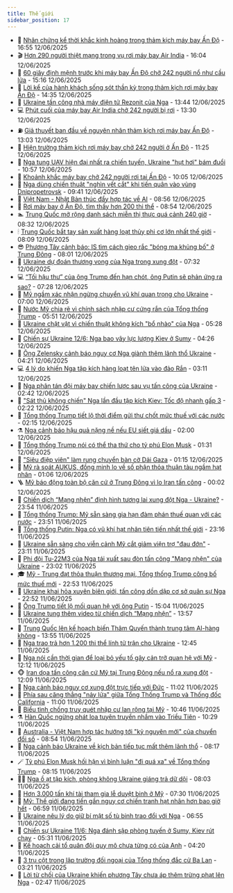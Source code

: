 ```yaml
---
title: Thế giới
sidebar_position: 17
---
```


<!-- dantri-the-gioi:START -->
- 🌋 [Nhân chứng kể thời khắc kinh hoàng trong thảm kịch máy bay Ấn Độ](https://dantri.com.vn/the-gioi/nhan-chung-ke-thoi-khac-kinh-hoang-trong-tham-kich-may-bay-an-do-20250612234537600.htm) - 16:55 12/06/2025
- 🎬 [Hơn 290 người thiệt mạng trong vụ rơi máy bay Air India](https://dantri.com.vn/the-gioi/hon-290-nguoi-thiet-mang-trong-vu-roi-may-bay-air-india-20250612225824648.htm) - 16:04 12/06/2025
- 🧰 [60 giây định mệnh trước khi máy bay Ấn Độ chở 242 người nổ như cầu lửa](https://dantri.com.vn/the-gioi/60-giay-dinh-menh-truoc-khi-may-bay-an-do-cho-242-nguoi-no-nhu-cau-lua-20250612215457263.htm) - 15:16 12/06/2025
- 🌋 [Lời kể của hành khách sống sót thần kỳ trong thảm kịch rơi máy bay Ấn Độ](https://dantri.com.vn/the-gioi/loi-ke-cua-hanh-khach-song-sot-than-ky-trong-tham-kich-roi-may-bay-an-do-20250612213426180.htm) - 14:35 12/06/2025
- 🗽 [Ukraine tấn công nhà máy điện tử Rezonit của Nga](https://dantri.com.vn/the-gioi/ukraine-tan-cong-nha-may-dien-tu-rezonit-cua-nga-20250612154544331.htm) - 13:44 12/06/2025
- 💻 [Phút cuối của máy bay Air India chở 242 người bị rơi](https://dantri.com.vn/the-gioi/phut-cuoi-cua-may-bay-air-india-cho-242-nguoi-bi-roi-20250612200853150.htm) - 13:30 12/06/2025
- ⛽️ [Giả thuyết ban đầu về nguyên nhân thảm kịch rơi máy bay Ấn Độ](https://dantri.com.vn/the-gioi/gia-thuyet-ban-dau-ve-nguyen-nhan-tham-kich-roi-may-bay-an-do-20250612194539098.htm) - 13:03 12/06/2025
- 🤩 [Hiện trường thảm kịch rơi máy bay chở 242 người ở Ấn Độ](https://dantri.com.vn/the-gioi/hien-truong-tham-kich-roi-may-bay-cho-242-nguoi-o-an-do-20250612180544975.htm) - 11:25 12/06/2025
- 🧐 [Nga tung UAV hiện đại nhất ra chiến tuyến, Ukraine &quot;hụt hơi&quot; bám đuổi](https://dantri.com.vn/the-gioi/nga-tung-uav-hien-dai-nhat-ra-chien-tuyen-ukraine-hut-hoi-bam-duoi-20250612171357174.htm) - 10:57 12/06/2025
- 🎊 [Khoảnh khắc máy bay chở 242 người rơi tại Ấn Độ](https://dantri.com.vn/the-gioi/khoanh-khac-may-bay-cho-242-nguoi-roi-tai-an-do-20250612165808771.htm) - 10:05 12/06/2025
- 📝 [Nga dùng chiến thuật &quot;nghìn vết cắt&quot; khi tiến quân vào vùng Dnipropetrovsk](https://dantri.com.vn/the-gioi/nga-dung-chien-thuat-nghin-vet-cat-khi-tien-quan-vao-vung-dnipropetrovsk-20250612153031586.htm) - 09:41 12/06/2025
- 🤡 [Việt Nam - Nhật Bản thúc đẩy hợp tác về AI](https://dantri.com.vn/the-gioi/viet-nam-nhat-ban-thuc-day-hop-tac-ve-ai-20250612154919298.htm) - 08:56 12/06/2025
- 🥷 [Rơi máy bay ở Ấn Độ, tìm thấy hơn 200 thi thể](https://dantri.com.vn/the-gioi/roi-may-bay-o-an-do-tim-thay-hon-200-thi-the-20250612155356042.htm) - 08:54 12/06/2025
- 🏊 [Trung Quốc mở rộng danh sách miễn thị thực quá cảnh 240 giờ](https://dantri.com.vn/the-gioi/trung-quoc-mo-rong-danh-sach-mien-thi-thuc-qua-canh-240-gio-20250612152607519.htm) - 08:32 12/06/2025
- 🕯 [Trung Quốc bắt tay sản xuất hàng loạt thủy phi cơ lớn nhất thế giới](https://dantri.com.vn/the-gioi/trung-quoc-bat-tay-san-xuat-hang-loat-thuy-phi-co-lon-nhat-the-gioi-20250612150922604.htm) - 08:09 12/06/2025
- 😎 [Phương Tây cảnh báo: IS tìm cách gieo rắc &quot;bóng ma khủng bố&quot; ở Trung Đông](https://dantri.com.vn/the-gioi/phuong-tay-canh-bao-is-tim-cach-gieo-rac-bong-ma-khung-bo-o-trung-dong-20250612144140774.htm) - 08:01 12/06/2025
- 🌈 [Ukraine dự đoán thương vong của Nga trong xung đột](https://dantri.com.vn/the-gioi/ukraine-du-doan-thuong-vong-cua-nga-trong-xung-dot-20250612122128338.htm) - 07:32 12/06/2025
- 💻 [“Tối hậu thư” của ông Trump đến hạn chót, ông Putin sẽ phản ứng ra sao?](https://dantri.com.vn/the-gioi/toi-hau-thu-cua-ong-trump-den-han-chot-ong-putin-se-phan-ung-ra-sao-20250612140149383.htm) - 07:28 12/06/2025
- 🤖 [Mỹ ngầm xác nhận ngừng chuyển vũ khí quan trọng cho Ukraine](https://dantri.com.vn/the-gioi/my-ngam-xac-nhan-ngung-chuyen-vu-khi-quan-trong-cho-ukraine-20250612135540857.htm) - 07:00 12/06/2025
- 🦏 [Nước Mỹ chia rẽ vì chính sách nhập cư cứng rắn của Tổng thống Trump](https://dantri.com.vn/the-gioi/nuoc-my-chia-re-vi-chinh-sach-nhap-cu-cung-ran-cua-tong-thong-trump-20250612115327641.htm) - 05:51 12/06/2025
- 🌁 [Ukraine chật vật vì chiến thuật không kích &quot;bổ nhào&quot; của Nga](https://dantri.com.vn/the-gioi/ukraine-chat-vat-vi-chien-thuat-khong-kich-bo-nhao-cua-nga-20250612111216841.htm) - 05:28 12/06/2025
- 🐘 [Chiến sự Ukraine 12/6: Nga bao vây lực lượng Kiev ở Sumy](https://dantri.com.vn/the-gioi/chien-su-ukraine-126-nga-bao-vay-luc-luong-kiev-o-sumy-20250612110351518.htm) - 04:26 12/06/2025
- 🥷 [Ông Zelensky cảnh báo nguy cơ Nga giành thêm lãnh thổ Ukraine](https://dantri.com.vn/the-gioi/ong-zelensky-canh-bao-nguy-co-nga-gianh-them-lanh-tho-ukraine-20250612042129459.htm) - 04:21 12/06/2025
- 💻 [4 lý do khiến Nga tập kích hàng loạt tên lửa vào đảo Rắn](https://dantri.com.vn/the-gioi/4-ly-do-khien-nga-tap-kich-hang-loat-ten-lua-vao-dao-ran-20250612085813835.htm) - 03:11 12/06/2025
- 🎡 [Nga phân tán đội máy bay chiến lược sau vụ tấn công của Ukraine](https://dantri.com.vn/the-gioi/nga-phan-tan-doi-may-bay-chien-luoc-sau-vu-tan-cong-cua-ukraine-20250612093807026.htm) - 02:42 12/06/2025
- 🧰 [&quot;Sát thủ không chiến&quot; Nga lần đầu tập kích Kiev: Tốc độ nhanh gấp 3](https://dantri.com.vn/the-gioi/sat-thu-khong-chien-nga-lan-dau-tap-kich-kiev-toc-do-nhanh-gap-3-20250612091945396.htm) - 02:22 12/06/2025
- 🥸 [Tổng thống Trump tiết lộ thời điểm gửi thư chốt mức thuế với các nước](https://dantri.com.vn/the-gioi/tong-thong-trump-tiet-lo-thoi-diem-gui-thu-chot-muc-thue-voi-cac-nuoc-20250612090343889.htm) - 02:15 12/06/2025
- ⚗️ [Nga cảnh báo hậu quả nặng nề nếu EU siết giá dầu](https://dantri.com.vn/the-gioi/nga-canh-bao-hau-qua-nang-ne-neu-eu-siet-gia-dau-20250612085235204.htm) - 02:00 12/06/2025
- 🌮 [Tổng thống Trump nói có thể tha thứ cho tỷ phú Elon Musk](https://dantri.com.vn/the-gioi/tong-thong-trump-noi-co-the-tha-thu-cho-ty-phu-elon-musk-20250612053218383.htm) - 01:31 12/06/2025
- 🎃 [&quot;Siêu điệp viên&quot; làm rung chuyển bàn cờ Dải Gaza](https://dantri.com.vn/the-gioi/sieu-diep-vien-lam-rung-chuyen-ban-co-dai-gaza-20250612081240720.htm) - 01:15 12/06/2025
- 💫 [Mỹ rà soát AUKUS, đồng minh lo về số phận thỏa thuận tàu ngầm hạt nhân](https://dantri.com.vn/the-gioi/my-ra-soat-aukus-dong-minh-lo-ve-so-phan-thoa-thuan-tau-ngam-hat-nhan-20250612075527711.htm) - 01:06 12/06/2025
- 🪜 [Mỹ báo động toàn bộ căn cứ ở Trung Đông vì lo Iran tấn công](https://dantri.com.vn/the-gioi/my-bao-dong-toan-bo-can-cu-o-trung-dong-vi-lo-iran-tan-cong-20250612065745500.htm) - 00:02 12/06/2025
- 🌋 [Chiến dịch “Mạng nhện” định hình tương lai xung đột Nga - Ukraine?](https://dantri.com.vn/the-gioi/chien-dich-mang-nhen-dinh-hinh-tuong-lai-xung-dot-nga-ukraine-20250611191028861.htm) - 23:54 11/06/2025
- 🦏 [Tổng thống Trump: Mỹ sẵn sàng gia hạn đàm phán thuế quan với các nước](https://dantri.com.vn/the-gioi/tong-thong-trump-my-san-sang-gia-han-dam-phan-thue-quan-voi-cac-nuoc-20250612064044606.htm) - 23:51 11/06/2025
- 👀 [Tổng thống Putin: Nga có vũ khí hạt nhân tiên tiến nhất thế giới](https://dantri.com.vn/the-gioi/tong-thong-putin-nga-co-vu-khi-hat-nhan-tien-tien-nhat-the-gioi-20250612050747703.htm) - 23:16 11/06/2025
- 🧰 [Ukraine sẵn sàng cho viễn cảnh Mỹ cắt giảm viện trợ &quot;đau đớn&quot;](https://dantri.com.vn/the-gioi/ukraine-san-sang-cho-vien-canh-my-cat-giam-vien-tro-dau-don-20250612055645762.htm) - 23:11 11/06/2025
- 🚀 [Phi đội Tu-22M3 của Nga tái xuất sau đòn tấn công &quot;Mạng nhện&quot; của Ukraine](https://dantri.com.vn/the-gioi/phi-doi-tu-22m3-cua-nga-tai-xuat-sau-don-tan-cong-mang-nhen-cua-ukraine-20250612052215715.htm) - 23:02 11/06/2025
- 🎓 [Mỹ - Trung đạt thỏa thuận thương mại, Tổng thống Trump công bố mức thuế mới](https://dantri.com.vn/the-gioi/my-trung-dat-thoa-thuan-thuong-mai-tong-thong-trump-cong-bo-muc-thue-moi-20250612040205172.htm) - 22:53 11/06/2025
- 🥸 [Ukraine khai hỏa xuyên biên giới, tấn công dồn dập cơ sở quân sự Nga](https://dantri.com.vn/the-gioi/ukraine-khai-hoa-xuyen-bien-gioi-tan-cong-don-dap-co-so-quan-su-nga-20250612044807005.htm) - 22:52 11/06/2025
- 🦅 [Ông Trump tiết lộ mối quan hệ với ông Putin](https://dantri.com.vn/the-gioi/ong-trump-tiet-lo-moi-quan-he-voi-ong-putin-20250611214209789.htm) - 15:04 11/06/2025
- 🤭 [Ukraine tung thêm video từ chiến dịch “Mạng nhện”](https://dantri.com.vn/the-gioi/ukraine-tung-them-video-tu-chien-dich-mang-nhen-20250611204950379.htm) - 13:57 11/06/2025
- 🤖 [Trung Quốc lên kế hoạch biến Thâm Quyến thành trung tâm AI-hàng không](https://dantri.com.vn/the-gioi/trung-quoc-len-ke-hoach-bien-tham-quyen-thanh-trung-tam-ai-hang-khong-20250611205234737.htm) - 13:55 11/06/2025
- 🐲 [Nga trao trả hơn 1.200 thi thể lính tử trận cho Ukraine](https://dantri.com.vn/the-gioi/nga-trao-tra-hon-1200-thi-the-linh-tu-tran-cho-ukraine-20250611193617094.htm) - 12:45 11/06/2025
- 🫣 [Nga nói cần thời gian để loại bỏ yếu tố gây cản trở quan hệ với Mỹ](https://dantri.com.vn/the-gioi/nga-noi-can-thoi-gian-de-loai-bo-yeu-to-gay-can-tro-quan-he-voi-my-20250611184706757.htm) - 12:12 11/06/2025
- 🐵 [Iran dọa tấn công căn cứ Mỹ tại Trung Đông nếu nổ ra xung đột](https://dantri.com.vn/the-gioi/iran-doa-tan-cong-can-cu-my-tai-trung-dong-neu-no-ra-xung-dot-20250611183021401.htm) - 12:09 11/06/2025
- 🫶 [Nga cảnh báo nguy cơ xung đột trực tiếp với Đức](https://dantri.com.vn/the-gioi/nga-canh-bao-nguy-co-xung-dot-truc-tiep-voi-duc-20250611174759408.htm) - 11:02 11/06/2025
- 💃 [Phía sau căng thẳng &quot;nảy lửa&quot; giữa Tổng Thống Trump và Thống đốc California](https://dantri.com.vn/the-gioi/phia-sau-cang-thang-nay-lua-giua-tong-thong-trump-va-thong-doc-california-20250611180016563.htm) - 11:00 11/06/2025
- 💫 [Biểu tình chống truy quét nhập cư lan rộng tại Mỹ](https://dantri.com.vn/the-gioi/bieu-tinh-chong-truy-quet-nhap-cu-lan-rong-tai-my-20250611172844747.htm) - 10:46 11/06/2025
- ⚗️ [Hàn Quốc ngừng phát loa tuyên truyền nhắm vào Triều Tiên](https://dantri.com.vn/the-gioi/han-quoc-ngung-phat-loa-tuyen-truyen-nham-vao-trieu-tien-20250611160013173.htm) - 10:29 11/06/2025
- 🥷 [Australia - Việt Nam hợp tác hướng tới &quot;kỷ nguyên mới&quot; của chuyển đổi số](https://dantri.com.vn/the-gioi/australia-viet-nam-hop-tac-huong-toi-ky-nguyen-moi-cua-chuyen-doi-so-20250611153046265.htm) - 08:54 11/06/2025
- 🥸 [Nga cảnh báo Ukraine về kịch bản tiếp tục mất thêm lãnh thổ](https://dantri.com.vn/the-gioi/nga-canh-bao-ukraine-ve-kich-ban-tiep-tuc-mat-them-lanh-tho-20250611150617033.htm) - 08:17 11/06/2025
- 🪄 [Tỷ phú Elon Musk hối hận vì bình luận &quot;đi quá xa&quot; về Tổng thống Trump](https://dantri.com.vn/the-gioi/ty-phu-elon-musk-hoi-han-vi-binh-luan-di-qua-xa-ve-tong-thong-trump-20250611150957537.htm) - 08:15 11/06/2025
- 🧑‍💻 [Nga ồ ạt tập kích, phòng không Ukraine giáng trả dữ dội](https://dantri.com.vn/the-gioi/nga-o-at-tap-kich-phong-khong-ukraine-giang-tra-du-doi-20250611144225107.htm) - 08:03 11/06/2025
- 🤭 [Hơn 3.000 tấn khí tài tham gia lễ duyệt binh ở Mỹ](https://dantri.com.vn/the-gioi/hon-3000-tan-khi-tai-tham-gia-le-duyet-binh-o-my-20250611142857139.htm) - 07:30 11/06/2025
- 🗽 [Mỹ: Thế giới đang tiến gần nguy cơ chiến tranh hạt nhân hơn bao giờ hết](https://dantri.com.vn/the-gioi/my-the-gioi-dang-tien-gan-nguy-co-chien-tranh-hat-nhan-hon-bao-gio-het-20250611135158718.htm) - 06:59 11/06/2025
- 🤖 [Ukraine nêu lý do giữ bí mật số tù binh trao đổi với Nga](https://dantri.com.vn/the-gioi/ukraine-neu-ly-do-giu-bi-mat-so-tu-binh-trao-doi-voi-nga-20250611130525543.htm) - 06:55 11/06/2025
- 🌈 [Chiến sự Ukraine 11/6: Nga đánh sập phòng tuyến ở Sumy, Kiev rút chạy](https://dantri.com.vn/the-gioi/chien-su-ukraine-116-nga-danh-sap-phong-tuyen-o-sumy-kiev-rut-chay-20250611123009822.htm) - 05:31 11/06/2025
- 🤩 [Kế hoạch cải tổ quân đội quy mô chưa từng có của Anh](https://dantri.com.vn/the-gioi/ke-hoach-cai-to-quan-doi-quy-mo-chua-tung-co-cua-anh-20250611060026562.htm) - 04:20 11/06/2025
- 🤗 [3 trụ cột trong lập trường đối ngoại của Tổng thống đắc cử Ba Lan](https://dantri.com.vn/the-gioi/3-tru-cot-trong-lap-truong-doi-ngoai-cua-tong-thong-dac-cu-ba-lan-20250610103944078.htm) - 03:21 11/06/2025
- 🙉 [Lời từ chối của Ukraine khiến phương Tây chưa áp thêm trừng phạt lên Nga](https://dantri.com.vn/the-gioi/loi-tu-choi-cua-ukraine-khien-phuong-tay-chua-ap-them-trung-phat-len-nga-20250611090306633.htm) - 02:47 11/06/2025<!-- dantri-the-gioi:END -->
